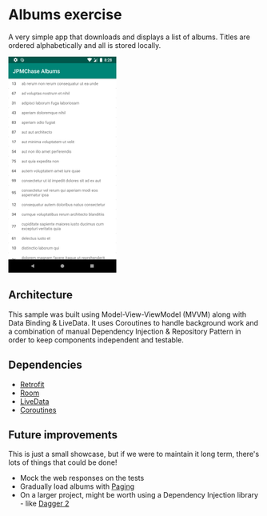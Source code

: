 # Albums exercise

A very simple app that downloads and displays a list of albums. Titles are ordered alphabetically and all is stored locally. 

![](/images/main.png)

## Architecture

This sample was built using Model-View-ViewModel (MVVM) along with Data Binding & LiveData. It uses Coroutines to handle background work and a combination of manual Dependency Injection & Repository Pattern in order to keep components independent and testable.

## Dependencies


* [Retrofit](https://github.com/square/retrofit)
* [Room](https://developer.android.com/training/data-storage/room)
* [LiveData](https://developer.android.com/topic/libraries/architecture/livedata)
* [Coroutines](https://developer.android.com/kotlin/coroutines)

## Future improvements

This is just a small showcase, but if we were to maintain it long term, there's lots of things that could be done!

* Mock the web responses on the tests
* Gradually load albums with [Paging](https://developer.android.com/topic/libraries/architecture/paging)
* On a larger project, might be worth using a Dependency Injection library - like [Dagger 2](https://github.com/google/dagger)
